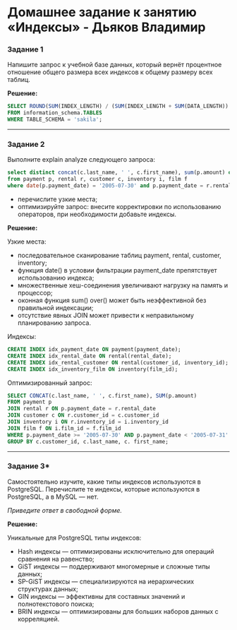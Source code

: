 # Домашнее задание к занятию «Индексы» - Дьяков Владимир

### Задание 1

Напишите запрос к учебной базе данных, который вернёт процентное отношение общего размера всех индексов к общему размеру всех таблиц.

**Решение:**

```sql
SELECT ROUND(SUM(INDEX_LENGTH) / (SUM(INDEX_LENGTH + SUM(DATA_LENGTH)) * 100, 2) AS proc_index_data
FROM information_schema.TABLES
WHERE TABLE_SCHEMA = 'sakila';
```

---

### Задание 2

Выполните explain analyze следующего запроса:
```sql
select distinct concat(c.last_name, ' ', c.first_name), sum(p.amount) over (partition by c.customer_id, f.title)
from payment p, rental r, customer c, inventory i, film f
where date(p.payment_date) = '2005-07-30' and p.payment_date = r.rental_date and r.customer_id = c.customer_id and i.inventory_id = r.inventory_id
```
- перечислите узкие места;
- оптимизируйте запрос: внесите корректировки по использованию операторов, при необходимости добавьте индексы.

**Решение:**

Узкие места:

- последовательное сканирование таблиц payment, rental, customer, inventory;
- функция date() в условии фильтрации payment_date препятствует использованию индекса;
- множественные хеш-соединения увеличивают нагрузку на память и процессор;
- оконная функция sum() over() может быть неэффективной без правильной индексации;
- отсутствие явных JOIN может привести к неправильному планированию запроса.

Индексы:


```sql
CREATE INDEX idx_payment_date ON payment(payment_date);
CREATE INDEX idx_rental_date ON rental(rental_date);
CREATE INDEX idx_rental_customer ON rental(customer_id, inventory_id);
CREATE INDEX idx_inventory_film ON inventory(film_id);
```

Оптимизированный запрос:

```sql
SELECT CONCAT(c.last_name, ' ', c.first_name), SUM(p.amount)
FROM payment p
JOIN rental r ON p.payment_date = r.rental_date
JOIN customer c ON r.customer_id = c.customer_id
JOIN inventory i ON r.inventory_id = i.inventory_id
JOIN film f ON i.film_id = f.film_id
WHERE p.payment_date >= '2005-07-30' AND p.payment_date < '2005-07-31'
GROUP BY c.customer_id, c.last_name, c. first_name;
```

---

### Задание 3*

Самостоятельно изучите, какие типы индексов используются в PostgreSQL. Перечислите те индексы, которые используются в PostgreSQL, а в MySQL — нет.

*Приведите ответ в свободной форме.*

**Решение:**

Уникальные для PostgreSQL типы индексов:
- Hash индексы — оптимизированы исключительно для операций сравнения на равенство;
- GiST индексы — поддерживают многомерные и сложные типы данных;
- SP-GiST индексы — специализируются на иерархических структурах данных;
- GIN индексы — эффективны для составных значений и полнотекстового поиска;
- BRIN индексы — оптимизированы для больших наборов данных с корреляцией.
